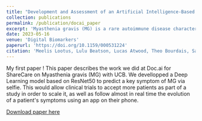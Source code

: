 ```yaml
---
title: "Development and Assessment of an Artificial Intelligence-Based Tool for Ptosis Measurement in Adult Myasthenia Gravis Patients Using Selfie Video Clips Recorded on Smartphones"
collection: publications
permalink: /publication/docai_paper
excerpt: 'Myasthenia gravis (MG) is a rare autoimmune disease characterized by muscle weakness and fatigue. Ptosis (eyelid drooping) occurs due to fatigue of the muscles for eyelid elevation and is one symptom widely used by patients and healthcare providers to track progression of the disease. Margin reflex distance 1 (MRD1) is an accepted clinical measure of ptosis and is typically assessed using a hand-held ruler. In this work, we develop an AI model that enables automated measurement of MRD1 in self-recorded video clips collected using patient smartphones. Methods: A 3-month prospective observational study collected a dataset of video clips from patients with MG. Study participants were asked to perform an eyelid fatigability exercise to elicit ptosis while filming “selfie” videos on their smartphones. These images were collected in nonclinical settings, with no in-person training. The dataset was annotated by non-clinicians for (1) eye landmarks to establish ground truth MRD1 and (2) the quality of the video frames. The ground truth MRD1 (in millimeters, mm) was calculated from eye landmark annotations in the video frames using a standard conversion factor, the horizontal visible iris diameter of the human eye. To develop the model, we trained a neural network for eye landmark detection consisting of a ResNet50 backbone plus two dense layers of 78 dimensions on publicly available datasets. Only the ResNet50 backbone was used, discarding the last two layers. The embeddings from the ResNet50 were used as features for a support vector regressor (SVR) using a linear kernel, for regression to MRD1, in mm. The SVR was trained on data collected remotely from MG patients in the prospective study, split into training and development folds. The model’s performance for MRD1 estimation was evaluated on a separate test fold from the study dataset. Results: On the full test fold (N = 664 images), the correlation between the ground truth and predicted MRD1 values was strong (r = 0.732). The mean absolute error was 0.822 mm; the mean of differences was −0.256 mm; and 95% limits of agreement (LOA) were −0.214–1.768 mm. Model performance showed no improvement when test data were gated to exclude “poor” quality images. Conclusions: On data generated under highly challenging real-world conditions from a variety of different smartphone devices, the model predicts MRD1 with a strong correlation (r = 0.732) between ground truth and predicted MRD1.'
date: 2023-05-16
venue: 'Digital Biomarkers'
paperurl: 'https://doi.org/10.1159/000531224'
citation: 'Meelis Lootus, Lulu Beatson, Lucas Atwood, Theo Bourdais, Sandra Steyaert, Chethan Sarabu, Zeenia Framroze, Harriet Dickinson, Jean-Christophe Steels, Emily Lewis, Nirav R Shah, Francesca Rinaldo; Development and Assessment of an Artificial Intelligence-Based Tool for Ptosis Measurement in Adult Myasthenia Gravis Patients Using Selfie Video Clips Recorded on Smartphones. Digit Biomark 2023; https://doi.org/10.1159/000531224'
---
```

My first paper ! 
This paper describes the work we did at Doc.ai for ShareCare on Myasthenia gravis (MG) with UCB. We devellopped a Deep Learning model based on ResNet50 to predict a key symptom of MG via selfie. This would allow clinical trials to accept more patients as part of a study in order to scale it, as well as follow almost in real time the evolution of a patient's symptoms using an app on their phone. 

[Download paper here](/files/000531224.pdf)

